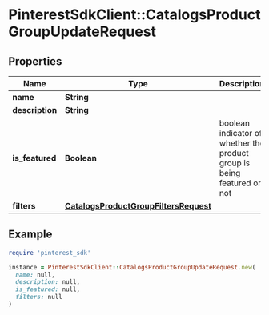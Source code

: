 # PinterestSdkClient::CatalogsProductGroupUpdateRequest

## Properties

| Name | Type | Description | Notes |
| ---- | ---- | ----------- | ----- |
| **name** | **String** |  | [optional] |
| **description** | **String** |  | [optional] |
| **is_featured** | **Boolean** | boolean indicator of whether the product group is being featured or not | [optional] |
| **filters** | [**CatalogsProductGroupFiltersRequest**](CatalogsProductGroupFiltersRequest.md) |  | [optional] |

## Example

```ruby
require 'pinterest_sdk'

instance = PinterestSdkClient::CatalogsProductGroupUpdateRequest.new(
  name: null,
  description: null,
  is_featured: null,
  filters: null
)
```

